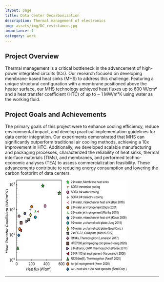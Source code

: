 ```yaml
---
layout: page
title: Data Center Decarbonization
description: Thermal management of electronics
img: assets/img/DC_resistance.jpg
importance: 1
category: work
---
```


## Project Overview

Thermal management is a critical bottleneck in the advancement of high-power integrated circuits (ICs). Our research focused on developing membrane-based heat sinks (MHS) to address this challenge. Featuring a unique structural configuration with a membrane positioned above the heater surface, our MHS technology achieved heat fluxes up to 600 W/cm² and a heat transfer coefficient (HTC) of up to ~ 1 MW/m²K using water as the working fluid.

## Project Goals and Achievements

The primary goals of this project were to enhance cooling efficiency, reduce environmental impact, and develop practical implementation guidelines for data center integration. Our experiments demonstrated that MHS can significantly outperform traditional air cooling methods, achieving a 10x improvement in HTC. Additionally, we developed scalable manufacturing and packaging processes, characterized the reliability of heat sinks, thermal interface materials (TIMs), and membranes, and performed techno-economic analyses (TEA) to assess commercialization feasibility. These advancements contribute to reducing energy consumption and lowering the carbon footprint of data centers.

<img src="assets/img/MHS_performance.jpg" alt="Membrane Heat Sink" width="400" height="300">

---
